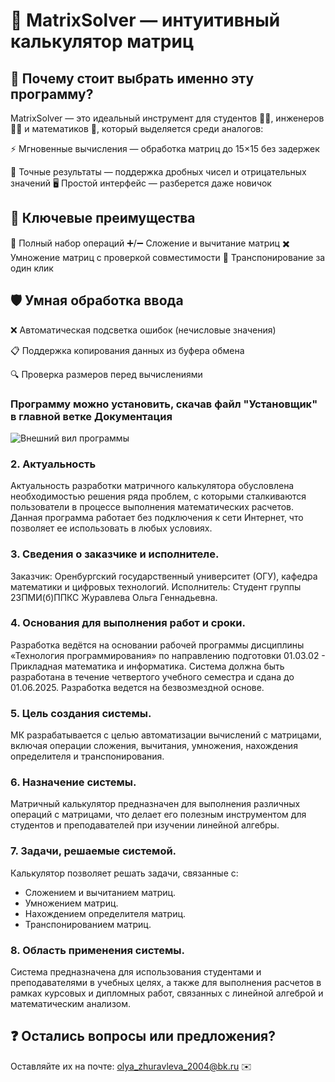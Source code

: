 
# 🧮 MatrixSolver — интуитивный калькулятор матриц 
## 🌟 Почему стоит выбрать именно эту программу?
MatrixSolver — это идеальный инструмент для студентов 👩‍🎓, инженеров 👷‍♂️ и математиков 📐, который выделяется среди аналогов:

⚡ Мгновенные вычисления — обработка матриц до 15×15 без задержек

🎯 Точные результаты — поддержка дробных чисел и отрицательных значений
🖥️ Простой интерфейс — разберется даже новичок


## 🚀 Ключевые преимущества
🔢 Полный набор операций
➕/➖ Сложение и вычитание матриц
✖️ Умножение матриц с проверкой совместимости
🔄 Транспонирование за один клик

## 🛡️ Умная обработка ввода
❌ Автоматическая подсветка ошибок (нечисловые значения)

📋 Поддержка копирования данных из буфера обмена

🔍 Проверка размеров перед вычислениями

### Программу можно установить, скачав файл "Установщик" в главной ветке Документация
![Внешний вил программы](https://github.com/user-attachments/assets/04958cc6-f90d-4f16-84a2-117c7eb3e1c6)

### 2. Актуальность
   Актуальность разработки матричного калькулятора обусловлена необходимостью решения ряда проблем, с которыми сталкиваются пользователи в процессе выполнения математических расчетов. Данная программа работает без подключения к сети Интернет, что позволяет ее использовать в любых условиях.

### 3. Сведения о заказчике и исполнителе.
 Заказчик: Оренбургский государственный университет (ОГУ), кафедра математики и цифровых технологий.
 Исполнитель: Студент группы 23ПМИ(б)ППКС Журавлева Ольга Геннадьевна.

### 4. Основания для выполнения работ и сроки.
 Разработка ведётся на основании рабочей программы дисциплины «Технология программирования» по направлению подготовки 01.03.02 - Прикладная математика и информатика. Система должна быть разработана в течение четвертого учебного семестра и сдана до 01.06.2025. Разработка ведется на безвозмездной основе.

### 5. Цель создания системы.
 МК разрабатывается с целью автоматизации вычислений с матрицами, включая операции сложения, вычитания, умножения, нахождения определителя и транспонирования.

### 6. Назначение системы.
 Матричный калькулятор предназначен для выполнения различных операций с матрицами, что делает его полезным инструментом для студентов и преподавателей при изучении линейной алгебры.

### 7. Задачи, решаемые системой.
 Калькулятор позволяет решать задачи, связанные с:
- Сложением и вычитанием матриц.
- Умножением матриц.
- Нахождением определителя матриц.
- Транспонированием матриц.
  
### 8. Область применения системы.
 Система предназначена для использования студентами и преподавателями в учебных целях, а также для выполнения расчетов в рамках курсовых и дипломных работ, связанных с линейной алгеброй и математическим анализом.
 ## ❓ Остались вопросы или предложения?
 Оставляйте их на почте: olya_zhuravleva_2004@bk.ru ✉️
